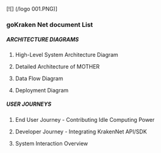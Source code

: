 [![] (/logo 001.PNG)]
### goKraken Net document List

##### ARCHITECTURE DIAGRAMS

1. High-Level System Architecture Diagram

1. Detailed Architecture of MOTHER

1. Data Flow Diagram

1. Deployment Diagram


##### USER JOURNEYS

1. End User Journey - Contributing Idle Computing Power

1. Developer Journey - Integrating KrakenNet API/SDK

1. System Interaction Overview

